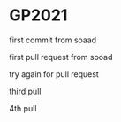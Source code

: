 # GP2021
first commit from soaad

first pull request from sooad

try again for pull request

third pull 

4th pull